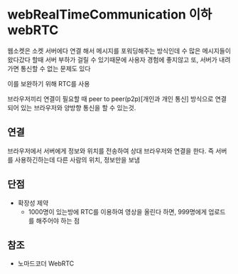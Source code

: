 # webRealTimeCommunication 이하 webRTC

웹소켓은 소켓 서버에다 연결 해서 메시지를 포워딩해주는 방식인데
수 많은 메시지들이 왔다갔다 할때 서버 부하가 걸릴 수 있기때문에 사용자 경험에 좋지않고
또, 서버가 내려가면 통신할 수 없는 문제도 있다

이를 보완하기 위해 RTC를 사용

브라우저끼리 연결이 필요할 때 peer to peer(p2p)[개인과 개인 통신] 방식으로 연결되어 있는 브라우저와 양방향 통신을 할 수 있는것.

## 연결

브라우저에서 서버에게 정보와 위치를 전송하여 상대 브라우저와 연결을 한다.
즉 서버를 사용하긴하는데 다른 사람의 위치, 정보만을 보냄

## 단점

- 확장성 제약
  - 1000명이 있는방에 RTC를 이용하여 영상을 올린다 하면, 999명에게 업로드를 해주어야 하는 점

## 참조

- 노마드코더 WebRTC
